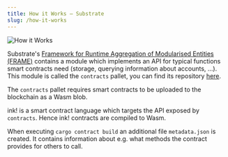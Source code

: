 ```yaml
---
title: How it Works ‒ Substrate
slug: /how-it-works
---
```


<div class="schema">
    <img src="/ink-docs/img/how-it-works.svg" alt="How it Works" />
</div>

Substrate's [Framework for Runtime Aggregation of Modularised Entities (FRAME)](https://substrate.dev/docs/en/knowledgebase/runtime/frame) contains
a module  which implements an API for typical functions smart contracts need (storage, querying information about accounts, …).
This module is called the `contracts` pallet,
you can find its repository [here](https://github.com/paritytech/substrate/blob/master/frame/contracts/README.md).

The `contracts` pallet requires smart contracts to be uploaded to the blockchain as a Wasm blob.

ink! is a smart contract language which targets the API exposed by `contracts`.
Hence ink! contracts are compiled to Wasm.

When executing `cargo contract build` an additional file `metadata.json` is created.
It contains information about e.g. what methods the contract provides for others to call.
